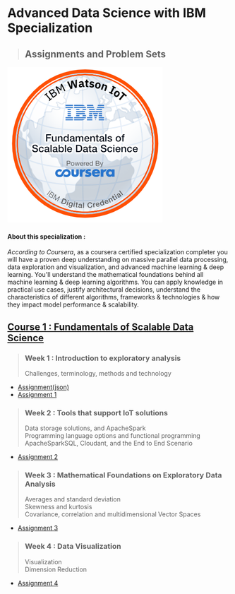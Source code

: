 # **Advanced Data Science with IBM Specialization**
> ## **Assignments and Problem Sets**
![Here's my badge](data-science-badge.png "IBM Watson")
#### About this specialization : 
   *According to Coursera*, as a coursera certified specialization completer you will have a proven deep understanding on massive parallel data processing, data exploration and visualization, and advanced machine learning &amp; deep learning. You'll understand the mathematical foundations behind all machine learning &amp; deep learning algorithms. You can apply knowledge in practical use cases, justify architectural decisions, understand the characteristics of different algorithms, frameworks &amp; technologies &amp; how they impact model performance &amp; scalability.
   
## [Course 1 : Fundamentals of Scalable Data Science](/Fundamentals-of-Scalable-Data-Science)
> ### Week 1 : Introduction to exploratory analysis
> Challenges, terminology, methods and technology
- [Assignment(json)](/Fundamentals-of-Scalable-Data-Science/Week1/AssignmentData)
- [Assignment 1](/Fundamentals-of-Scalable-Data-Science/Week1/Assignment1)
> ### Week 2 : Tools that support IoT solutions
> Data storage solutions, and ApacheSpark  
> Programming language options and functional programming  
> ApacheSparkSQL, Cloudant, and the End to End Scenario
- [Assignment 2](/Fundamentals-of-Scalable-Data-Science/Week2/Assignment2.1)
> ### Week 3 : Mathematical Foundations on Exploratory Data Analysis
> Averages and standard deviation  
> Skewness and kurtosis  
> Covariance, correlation and multidimensional Vector Spaces  
- [Assignment 3](/Fundamentals-of-Scalable-Data-Science/Week2/Assignment3.1.py)
> ### Week 4 : Data Visualization
> Visualization  
> Dimension Reduction
- [Assignment 4](/Fundamentals-of-Scalable-Data-Science/Week2/Assignment4.1.py)
